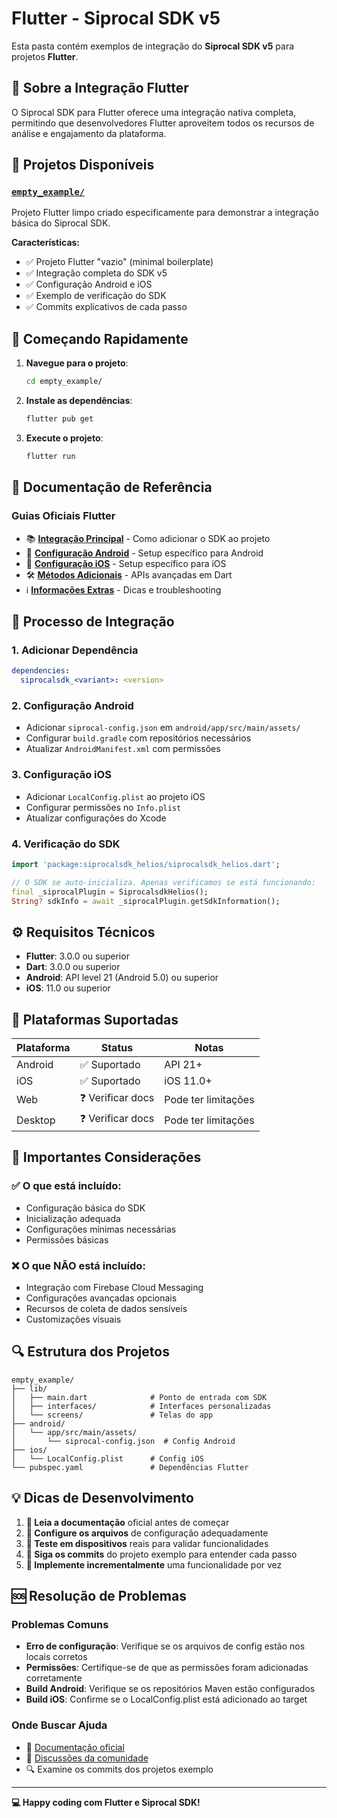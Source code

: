 # Flutter - Siprocal SDK v5

Esta pasta contém exemplos de integração do **Siprocal SDK v5** para projetos **Flutter**.

## 🎯 Sobre a Integração Flutter

O Siprocal SDK para Flutter oferece uma integração nativa completa, permitindo que desenvolvedores Flutter aproveitem todos os recursos de análise e engajamento da plataforma.

## 📂 Projetos Disponíveis

### [`empty_example/`](./empty_example/)

Projeto Flutter limpo criado especificamente para demonstrar a integração básica do Siprocal SDK.

**Características:**

- ✅ Projeto Flutter "vazio" (minimal boilerplate)
- ✅ Integração completa do SDK v5
- ✅ Configuração Android e iOS
- ✅ Exemplo de verificação do SDK
- ✅ Commits explicativos de cada passo

## 🚀 Começando Rapidamente

1. **Navegue para o projeto**:

   ```bash
   cd empty_example/
   ```

2. **Instale as dependências**:

   ```bash
   flutter pub get
   ```

3. **Execute o projeto**:
   ```bash
   flutter run
   ```

## 📖 Documentação de Referência

### Guias Oficiais Flutter

- 📚 [**Integração Principal**](https://developers.digitalreef.com/docs/integrating-siprocal-sdk) - Como adicionar o SDK ao projeto
- 🤖 [**Configuração Android**](https://developers.digitalreef.com/docs/android-integration) - Setup específico para Android
- 🍎 [**Configuração iOS**](https://developers.digitalreef.com/docs/ios-integration) - Setup específico para iOS
- 🛠️ [**Métodos Adicionais**](https://developers.digitalreef.com/docs/additional-methods-dart) - APIs avançadas em Dart
- ℹ️ [**Informações Extras**](https://developers.digitalreef.com/docs/additional-information-1) - Dicas e troubleshooting

## 🔧 Processo de Integração

### 1. Adicionar Dependência

```yaml
dependencies:
  siprocalsdk_<variant>: <version>
```

### 2. Configuração Android

- Adicionar `siprocal-config.json` em `android/app/src/main/assets/`
- Configurar `build.gradle` com repositórios necessários
- Atualizar `AndroidManifest.xml` com permissões

### 3. Configuração iOS

- Adicionar `LocalConfig.plist` ao projeto iOS
- Configurar permissões no `Info.plist`
- Atualizar configurações do Xcode

### 4. Verificação do SDK

```dart
import 'package:siprocalsdk_helios/siprocalsdk_helios.dart';

// O SDK se auto-inicializa. Apenas verificamos se está funcionando:
final _siprocalPlugin = SiprocalsdkHelios();
String? sdkInfo = await _siprocalPlugin.getSdkInformation();
```

## ⚙️ Requisitos Técnicos

- **Flutter**: 3.0.0 ou superior
- **Dart**: 3.0.0 ou superior
- **Android**: API level 21 (Android 5.0) ou superior
- **iOS**: 11.0 ou superior

## 📱 Plataformas Suportadas

| Plataforma | Status            | Notas               |
| ---------- | ----------------- | ------------------- |
| Android    | ✅ Suportado      | API 21+             |
| iOS        | ✅ Suportado      | iOS 11.0+           |
| Web        | ❓ Verificar docs | Pode ter limitações |
| Desktop    | ❓ Verificar docs | Pode ter limitações |

## 🚨 Importantes Considerações

### ✅ O que está incluído:

- Configuração básica do SDK
- Inicialização adequada
- Configurações mínimas necessárias
- Permissões básicas

### ❌ O que NÃO está incluído:

- Integração com Firebase Cloud Messaging
- Configurações avançadas opcionais
- Recursos de coleta de dados sensíveis
- Customizações visuais

## 🔍 Estrutura dos Projetos

```
empty_example/
├── lib/
│   ├── main.dart              # Ponto de entrada com SDK
│   ├── interfaces/            # Interfaces personalizadas
│   └── screens/               # Telas do app
├── android/
│   └── app/src/main/assets/
│       └── siprocal-config.json  # Config Android
├── ios/
│   └── LocalConfig.plist      # Config iOS
└── pubspec.yaml               # Dependências Flutter
```

## 💡 Dicas de Desenvolvimento

1. **📖 Leia a documentação** oficial antes de começar
2. **🔧 Configure os arquivos** de configuração adequadamente
3. **📱 Teste em dispositivos** reais para validar funcionalidades
4. **📝 Siga os commits** do projeto exemplo para entender cada passo
5. **🚀 Implemente incrementalmente** uma funcionalidade por vez

## 🆘 Resolução de Problemas

### Problemas Comuns

- **Erro de configuração**: Verifique se os arquivos de config estão nos locais corretos
- **Permissões**: Certifique-se de que as permissões foram adicionadas corretamente
- **Build Android**: Verifique se os repositórios Maven estão configurados
- **Build iOS**: Confirme se o LocalConfig.plist está adicionado ao target

### Onde Buscar Ajuda

- 📖 [Documentação oficial](https://developers.digitalreef.com/docs)
- 💬 [Discussões da comunidade](https://developers.digitalreef.com/discuss)
- 🔍 Examine os commits dos projetos exemplo

---

**💻 Happy coding com Flutter e Siprocal SDK!**
